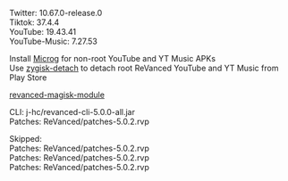 Twitter: 10.67.0-release.0  
Tiktok: 37.4.4  
YouTube: 19.43.41  
YouTube-Music: 7.27.53  

Install [Microg](https://github.com/ReVanced/GmsCore/releases) for non-root YouTube and YT Music APKs  
Use [zygisk-detach](https://github.com/j-hc/zygisk-detach) to detach root ReVanced YouTube and YT Music from Play Store  

[revanced-magisk-module](https://github.com/j-hc/revanced-magisk-module)
  
CLI: j-hc/revanced-cli-5.0.0-all.jar  
Patches: ReVanced/patches-5.0.2.rvp    

Skipped:  
Patches: ReVanced/patches-5.0.2.rvp    
Patches: ReVanced/patches-5.0.2.rvp    
Patches: ReVanced/patches-5.0.2.rvp          
